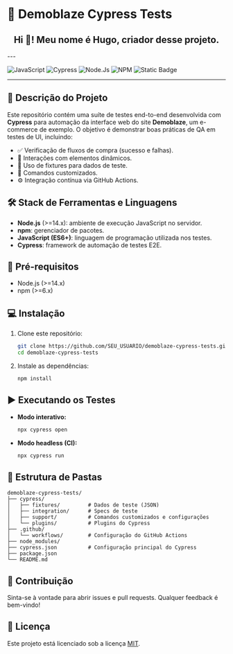 # 🚀 Demoblaze Cypress Tests

<h2 align="center">Hi 👋! Meu nome é Hugo, criador desse projeto.</h2>
---


![JavaScript](https://img.shields.io/badge/-JavaScript-F7DF1E?style=flat&logo=javascript&logoColor=black)
![Cypress](https://img.shields.io/badge/-Cypress-17202C?style=flat&logo=cypress&logoColor=white)
![Node.Js](https://img.shields.io/badge/Node.js-5FA04E.svg?style=flat&logo=nodedotjs&logoColor=white)
![NPM](https://img.shields.io/badge/npm-CB3837.svg?style=flat&logo=npm&logoColor=white)
![Static Badge](https://img.shields.io/badge/Cucumber-%25?style=flat&logo=cucumber&logoColor=black&logoSize=auto&color=%2323D96C)


---

## 📝 Descrição do Projeto

Este repositório contém uma suíte de testes end-to-end desenvolvida com **Cypress** para automação da interface web do site **Demoblaze**, um e-commerce de exemplo. O objetivo é demonstrar boas práticas de QA em testes de UI, incluindo:

* ✅ Verificação de fluxos de compra (sucesso e falhas).
* 🔄 Interações com elementos dinâmicos.
* 📁 Uso de fixtures para dados de teste.
* 🧩 Comandos customizados.
* ⚙️ Integração contínua via GitHub Actions.

## 🛠️ Stack de Ferramentas e Linguagens

* **Node.js** (>=14.x): ambiente de execução JavaScript no servidor.
* **npm**: gerenciador de pacotes.
* **JavaScript (ES6+)**: linguagem de programação utilizada nos testes.
* **Cypress**: framework de automação de testes E2E.

## 🚦 Pré-requisitos

* Node.js (>=14.x)
* npm (>=6.x)

## 💻 Instalação

1. Clone este repositório:

   ```bash
   git clone https://github.com/SEU_USUARIO/demoblaze-cypress-tests.git
   cd demoblaze-cypress-tests
   ```

2. Instale as dependências:

   ```bash
   npm install
   ```

## ▶️ Executando os Testes

* **Modo interativo:**

  ```bash
  npx cypress open
  ```

* **Modo headless (CI):**

  ```bash
  npx cypress run
  ```

## 📁 Estrutura de Pastas

```text
demoblaze-cypress-tests/
├── cypress/
│   ├── fixtures/         # Dados de teste (JSON)
│   ├── integration/      # Specs de teste
│   ├── support/          # Comandos customizados e configurações
│   └── plugins/          # Plugins do Cypress
├── .github/
│   └── workflows/        # Configuração do GitHub Actions
├── node_modules/
├── cypress.json          # Configuração principal do Cypress
├── package.json
└── README.md
```

## 🤝 Contribuição

Sinta-se à vontade para abrir issues e pull requests. Qualquer feedback é bem-vindo!

## 📄 Licença

Este projeto está licenciado sob a licença [MIT](LICENSE).
